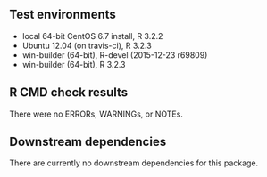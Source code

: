 ## Test environments
* local 64-bit CentOS 6.7 install, R 3.2.2
* Ubuntu 12.04 (on travis-ci), R 3.2.3
* win-builder (64-bit), R-devel (2015-12-23 r69809)
* win-builder (64-bit), R 3.2.3

## R CMD check results
There were no ERRORs, WARNINGs, or NOTEs.

## Downstream dependencies
There are currently no downstream dependencies for this package.

